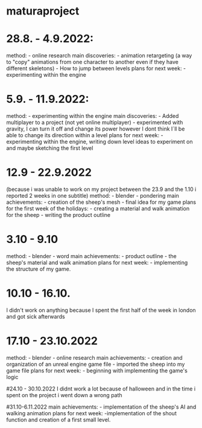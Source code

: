 # maturaproject

# 28.8. - 4.9.2022:
  method: 
      - online research
  main discoveries:
      - animation retargeting (a way to "copy" animations from one character to another even if they have different skeletons)
      - How to jump between levels
  plans for next week:
      - experimenting within the engine

# 5.9. - 11.9.2022:
  method: 
      - experimenting within the engine
  main discoveries:
      - Added multiplayer to a project (not yet online multiplayer)
      - experimented with gravity, I can turn it off and change its power however I dont think I´ll be able to change its direction within a level
  plans for next week:
      - experimenting within the engine, writing down level ideas to experiment on and maybe sketching the first level

# 12.9 - 22.9.2022 
(because i was unable to work on my project between the 23.9 and the 1.10 i reported 2 weeks in one subtitle)
  method: 
      - blender 
      - pondering
  main achievements:
      - creation of the sheep's mesh
      - final idea for my game
  plans for the first week of the holidays:
      - creating a material and walk animation for the sheep
      - writing the product outline
    
# 3.10 - 9.10
  method:
      - blender
      - word
  main achievements:
      - product outline
      - the sheep's material and walk animation
  plans for next week:
      - implementing the structure of my game.
 
# 10.10 - 16.10.

I didn't work on anything because I spent the first half of the week in london and got sick afterwards

# 17.10 - 23.10.2022 
  method: 
      - blender
      - online research
  main achievements:
      - creation and organization of an unreal engine game file
      - imported the sheep into my game file
  plans for next week:
      - beginning with implementing the game's logic

#24.10 - 30.10.2022
  I didnt work a lot because of halloween and in the time i spent on the project i went down a wrong path

#31.10-6.11.2022
  main achievements:
      - implementation of the sheep's AI and walking animation
  plans for next week:
      -implementation of the shout function and creation of a first small level.
